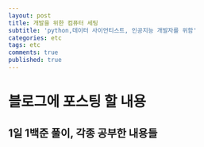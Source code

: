 ```yaml
---
layout: post
title: 개발을 위한 컴퓨터 세팅
subtitle: 'python,데이터 사이언티스트, 인공지능 개발자를 위함'
categories: etc
tags: etc
comments: true
published: true
---
```

# 블로그에 포스팅 할 내용
## 1일 1백준 풀이, 각종 공부한 내용들

